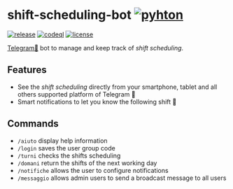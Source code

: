 # shift-scheduling-bot [![pyhton](https://img.shields.io/badge/python-3.9-blue.svg)](https://www.python.org/downloads/)
[![release](https://github.com/danygold/shift-scheduling-bot/actions/workflows/release.yml/badge.svg)](https://github.com/danygold/shift-scheduling-bot/actions/workflows/release.yml)
[![codeql](https://github.com/danygold/shift-scheduling-bot/actions/workflows/codeql-analysis.yml/badge.svg)](https://github.com/danygold/shift-scheduling-bot/actions/workflows/codeql-analysis.yml)
[![license](https://img.shields.io/github/license/danygold/shift-scheduling-bot.svg)](https://github.com/danygold/shift-scheduling-bot/blob/master/LICENSE)

[Telegram🤖](https://web.telegram.org/) bot to manage and keep track of _shift scheduling_.

## Features

- See the _shift scheduling_ directly from your smartphone, tablet and all others supported platform of Telegram 🎫
- Smart notifications to let you know the following shift 📢

## Commands

- `/aiuto` display help information
- `/login` saves the user group code
- `/turni` checks the shifts scheduling
- `/domani` return the shifts of the next working day
- `/notifiche` allows the user to configure notifications
- `/messaggio` allows admin users to send a broadcast message to all users
